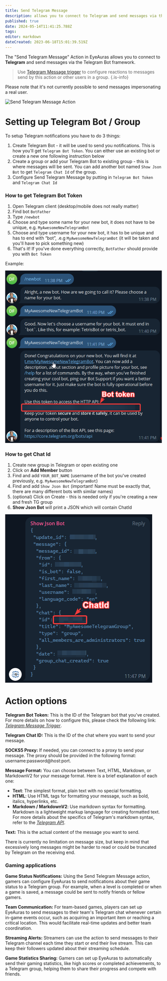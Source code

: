 ```yaml
---
title: Send Telegram Message
description: allows you to connect to Telegram and send messages via the Telegram framework
published: true
date: 2024-05-14T11:41:25.788Z
tags: 
editor: markdown
dateCreated: 2023-06-18T15:01:39.519Z
---
```


The "Send Telegram Message" Action in EyeAuras allows you to connect to **Telegram** and send messages via the Telegram Bot framework.

> Use [Telegram Message trigger](/en/triggers/telegram-message) to configure reactions to messages send by this action or other users in a group.
{.is-info}

Please note that it's not currently possible to send messages impersonating a real user.

![Send Telegram Message Action](https://s3.eyeauras.net/media/2024/05/EyeAuras_fRkkvDVUz2IcLGR7.png)

# Setting up Telegram Bot / Group

To setup Telegram notifications you have to do 3 things:

1.  Create Telegram Bot - it will be used to send you notifications. This is how you'll get `Telegram Bot Token`. You can either use an existing bot or create a new one following instruction below
2.  Create a group or add your Telegram Bot to existing group - this is where messages will be sent. You can add another bot named `Show Json Bot` to get `Telegram Chat Id` of the group.
3.  Configure Send Telegram Message by putting in `Telegram Bot Token` and `Telegram Chat Id`

### How to get Telegram Bot Token

1.  Open Telegram client (desktop/mobile does not really matter)
2.  Find bot `BotFather`
3.  Type `/newbot`
4.  Choose and type some name for your new bot, it does not have to be unique, e.g. `MyAwesomeNewTelegramBot`
5.  Choose and type username for your new bot, it has to be unique and has to end with “bot”, .e.g `MyAwesomeNewTelegramBot` (it will be taken and you'll have to pick something new)
6.  That's it! If you've done everything correctly, `BotFather` should provide you with `Bot Token`

Example:

![](/telegram_3uc3q03fas.png)

### How to get Chat Id

1.  Create new group in Telegram or open existing one
2.  Click on **Add Member** button
3.  Find and add `YOUR_BOT_NAME` (username of the bot you've created previously, e.g. `MyAwesomeNewTelegramBot`)
4.  Find and add `Show Json Bot` (important! Name must be exactly that, there are many different bots with similar names)
5.  (optional) Click on Create - this is needed only if you're creating a new and fresh TG group
6.  **Show Json Bot** will print a JSON which will contain ChatId

![](/telegram_ive2xr6teu.png)

# Action options

**Telegram Bot Token:** This is the ID of the Telegram bot that you've created. For more details on how to configure this, please check the following link: [_Telegram Message Trigger_](https://wiki.eyeauras.net/en/triggers/telegram-message).

**Telegram Chat ID:** This is the ID of the chat where you want to send your message.

**SOCKS5 Proxy:** If needed, you can connect to a proxy to send your message. The proxy should be provided in the following format: username:password@host:port.

**Message Format:** You can choose between Text, HTML, Markdown, or MarkdownV2 for your message format. Here is a brief explanation of each one:

-   **Text**: The simplest format, plain text with no special formatting.
-   **HTML**: Use HTML tags for formatting your message, such as bold, italics, hyperlinks, etc.
-   **Markdown / MarkdownV2**: Use markdown syntax for formatting. Markdown is a lightweight markup language for creating formatted text. For more details about the specifics of Telegram's markdown syntax, refer to the [_Telegram API_](https://core.telegram.org/bots/api#markdown-style).

**Text:** This is the actual content of the message you want to send.

There is currently no limitation on message size, but keep in mind that excessively long messages might be harder to read or could be truncated by Telegram on the receiving end.

### Gaming applications

**Game Status Notifications:** Using the Send Telegram Message action, gamers can configure EyeAuras to send notifications about their game status to a Telegram group. For example, when a level is completed or when a game is saved, a message could be sent to notify friends or fellow gamers.

**Team Communication:** For team-based games, players can set up EyeAuras to send messages to their team's Telegram chat whenever certain in-game events occur, such as acquiring an important item or reaching a critical location. This would facilitate real-time updates and better team coordination.

**Streaming Alerts:** Streamers can use the action to send messages to their Telegram channel each time they start or end their live stream. This can keep their followers updated about their streaming schedule.

**Game Statistics Sharing:** Gamers can set up EyeAuras to automatically send their gaming statistics, like high scores or completed achievements, to a Telegram group, helping them to share their progress and compete with friends.